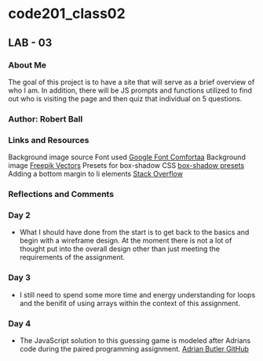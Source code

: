 # code201_class02

## LAB - 03

### About Me

The goal of this project is to have a site that will serve as a brief overview of who I am. In addition, there will be JS prompts and functions utilized to find out who is visiting the page and then quiz that individual on 5 questions.

### Author: Robert Ball

### Links and Resources

Background image source
Font used [Google Font Comfortaa](https://fonts.google.com/specimen/Comfortaa)
Background image [Freepik Vectors](https://www.freepik.com/vectors/polygon-shape)
Presets for box-shadow CSS [box-shadow presets](https://getcssscan.com/css-box-shadow-examples)
Adding a bottom margin to li elements [Stack Overflow](https://stackoverflow.com/questions/11903773/add-space-between-li-elements)

### Reflections and Comments

### Day 2

- What I should have done from the start is to get back to the basics and begin with a wireframe design.  At the moment there is not a lot of thought put into the overall design other than just meeting the requirements of the assignment.

### Day 3

- I still need to spend some more time and energy understanding for loops and the benifit of using arrays within the context of this assignment.

### Day 4

- The JavaScript solution to this guessing game is modeled after Adrians code during the paired programming assignment. [Adrian Butler GitHub](https://github.com/AdrianButler)
